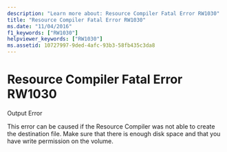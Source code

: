 ```yaml
---
description: "Learn more about: Resource Compiler Fatal Error RW1030"
title: "Resource Compiler Fatal Error RW1030"
ms.date: "11/04/2016"
f1_keywords: ["RW1030"]
helpviewer_keywords: ["RW1030"]
ms.assetid: 10727997-9ded-4afc-93b3-58fb435c3da8
---
```

# Resource Compiler Fatal Error RW1030

Output Error

This error can be caused if the Resource Compiler was not able to create the destination file. Make sure that there is enough disk space and that you have write permission on the volume.
